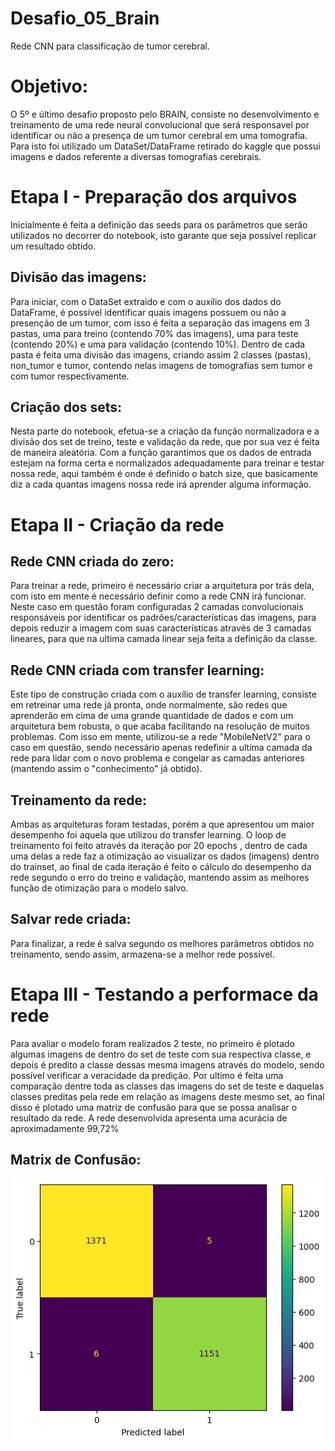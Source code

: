 # Desafio_05_Brain
Rede CNN para classificação de tumor cerebral.

# Objetivo:
O 5º e último desafio proposto pelo BRAIN, consiste no desenvolvimento e treinamento de uma rede neural convolucional que será responsavel por identificar ou não a presença de um tumor cerebral em uma tomografia. Para isto foi utilizado um DataSet/DataFrame retirado do kaggle que possui imagens e dados referente a diversas tomografias cerebrais.

# Etapa I - Preparação dos arquivos
Inicialmente é feita a definição das seeds para os parâmetros que serão utilizados no decorrer do notebook, isto garante que seja possível replicar um resultado obtido.

## Divisão das imagens:
Para iniciar, com o DataSet extraido e com o auxílio dos dados do DataFrame, é possível identificar quais imagens possuem ou não a presenção de um tumor, com isso é feita a separação das imagens em 3 pastas, uma para treino (contendo 70% das imagens), uma para teste (contendo 20%) e uma para validação (contendo 10%). Dentro de cada pasta é feita uma divisão das imagens, criando assim 2 classes (pastas), non_tumor e tumor, contendo nelas imagens de tomografias sem tumor e com tumor respectivamente.

## Criação dos sets:
Nesta parte do notebook, efetua-se a criação da função normalizadora e a divisão dos set de treino, teste e validação da rede, que por sua vez é feita de maneira aleatória. Com a função garantimos que os dados de entrada estejam na forma certa e normalizados adequadamente para treinar e testar nossa rede, aqui também é onde é definido o batch size, que basicamente diz a cada quantas imagens nossa rede irá aprender alguma informação.

# Etapa II -  Criação da rede
## Rede CNN criada do zero:
Para treinar a rede, primeiro é necessário criar a arquitetura por trás dela, com isto em mente é necessário definir como a rede CNN irá funcionar. Neste caso em questão foram configuradas 2 camadas convolucionais responsáveis por identificar os padrões/características das imagens, para depois reduzir a imagem com suas características através de 3 camadas lineares, para que na ultima camada linear seja feita a definição da classe.

## Rede CNN criada com transfer learning:
Este tipo de construção criada com o auxílio de transfer learning, consiste em retreinar uma rede já pronta, onde normalmente, são redes que aprenderão em cima de uma grande quantidade de dados e com um arquitetura bem robusta, o que acaba facilitando na resolução de muitos problemas. Com isso em mente, utilizou-se a rede "MobileNetV2" para o caso em questão, sendo necessário apenas redefinir a ultima camada da rede para lidar com o novo problema e congelar as camadas anteriores (mantendo assim o "conhecimento" já obtido).

## Treinamento da rede:
Ambas as arquiteturas foram testadas, porém a que apresentou um maior desempenho foi aquela que utilizou do transfer learning. O loop de treinamento foi feito através da iteração por 20 epochs , dentro de cada uma delas a rede faz a otimização ao visualizar os dados (imagens) dentro do trainset, ao final de cada iteração é feito o cálculo do desempenho da rede segundo o erro do treino e validação, mantendo assim as melhores função de otimização para o modelo salvo. 

## Salvar rede criada:
Para finalizar, a rede é salva segundo os melhores parâmetros obtidos no treinamento, sendo assim, armazena-se a melhor rede possível.

# Etapa III - Testando a performace da rede
Para avaliar o modelo foram realizados 2 teste, no primeiro é plotado algumas imagens de dentro do set de teste com sua respectiva classe, e depois é predito a classe dessas mesma imagens através do modelo, sendo possível verificar a veracidade da predição. Por ultimo é feita uma comparação dentre toda as classes das imagens do set de teste e daquelas classes preditas pela rede em relação as imagens deste mesmo set, ao final disso é plotado uma matriz de confusão para que se possa analisar o resultado da rede. A rede desenvolvida apresenta uma acurácia de aproximadamente 99,72%

## Matrix de Confusão:
![alt text](/arquivos_necessarios/images/confusion_matrix.png)
